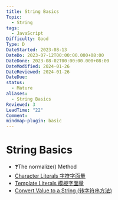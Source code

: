```yaml
---
title: String Basics
Topic:
  - String
tags:
  - JavaScript
Difficulty: Good
Type: D
DateStarted: 2023-08-13
DateDo: 2023-07-12T00:00:00.000+08:00
DateDone: 2023-08-02T00:00:00.000+08:00
DateModified: 2024-01-26
DateReviewed: 2024-01-26
DateDue:
status:
  - Mature
aliases:
  - String Basics
Reviewed: 3
LeadTime: "22"
Comment:
mindmap-plugin: basic
---
```


# String Basics

- ❓The normalize() Method
- [Character Literals 字符字面量](Character-Literals-字符字面量.md)
- [Template Literals 模板字面量](Template-Literals-模板字面量.md)
- [Convert Value to a String (转字符串方法)](<../Convert-Value-to-a-String-(转字符串方法)>)
